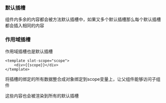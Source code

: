 ### 默认插槽

组件内多余的内容都会被方法默认插槽中，如果又多个默认插槽那么每个默认插槽都会插入相同的内容

### 作用域插槽

作用域插槽也是默认插槽

```
<template slot-scope="scope">
	<div>{{scope}}</div>
</template>
```

将插槽的绑定的所有数据整合成对象绑定到scope变量上，让父组件能够访问子组件

这些内容也会被渲染到所有的默认插槽